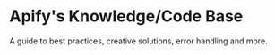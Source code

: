# Apify's Knowledge/Code Base
A guide to best practices, creative solutions, error handling and more.
